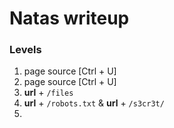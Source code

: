 # Natas writeup

### Levels
1) page source [Ctrl + U]
2) page source [Ctrl + U]
3) **url** + `/files`
4) **url** + `/robots.txt` & **url** + `/s3cr3t/`
5) 
